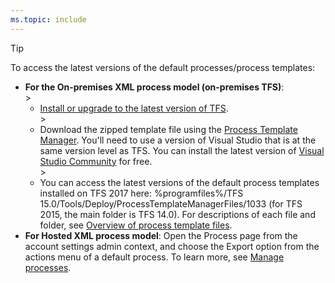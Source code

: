 ```yaml
---
ms.topic: include
---
```



> [!TIP]  
>To access the latest versions of the default processes/process templates:
>- **For the On-premises XML process model (on-premises TFS)**:   
	><ul><li>[Install or upgrade to the latest version of TFS](https://visualstudio.microsoft.com/downloads/).</li> 
	><li>Download the zipped template file using the [Process Template Manager](/vsts/boards/work-items/guidance/manage-process-templates). You'll need to use a version of Visual Studio that is at the same version level as TFS. You can install the latest version of [Visual Studio Community](https://visualstudio.microsoft.com/downloads/) for free.</li>
	><li>You can access the latest versions of the default process templates installed on TFS 2017 here: %programfiles%/TFS 15.0/Tools/Deploy/ProcessTemplateManagerFiles/1033 (for TFS 2015, the main folder is TFS 14.0). For descriptions of each file and folder, see [Overview of process template files](/vsts/reference/xml/process-templates/overview-process-template-files).</li></ul>
>- **For Hosted XML process model**: Open the Process page from the account settings admin context, and choose the Export option from the actions menu of a default process. To learn more, see [Manage processes](/vsts/organizations/settings/work/manage-process).
